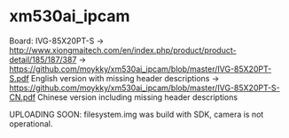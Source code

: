 # xm530ai_ipcam
Board: IVG-85X20PT-S
-> http://www.xiongmaitech.com/en/index.php/product/product-detail/185/187/387
-> https://github.com/moykky/xm530ai_ipcam/blob/master/IVG-85X20PT-S.pdf      English version with missing header descriptions
-> https://github.com/moykky/xm530ai_ipcam/blob/master/IVG-85X20PT-S-CN.pdf   Chinese version including missing header descriptions

UPLOADING SOON: filesystem.img was build with SDK, camera is not operational.
